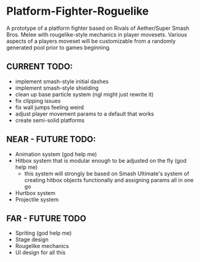 # Platform-Fighter-Roguelike

A prototype of a platform fighter based on Rivals of Aether/Super Smash Bros. Melee with rougelike-style mechanics in player movesets. Various aspects of a players moveset will be customizable from a randomly generated pool prior to games beginning.

## CURRENT TODO:

- implement smash-style initial dashes
- implement smash-style shielding
- clean up base particle system (ngl might just rewrite it)
- fix clipping issues
- fix wall jumps feeling weird
- adjust player movement params to a default that works
- create semi-solid platforms

## NEAR - FUTURE TODO:

- Animation system (god help me)
- Hitbox system that is modular enough to be adjusted on the fly (god help me)
  - this system will strongly be based on Smash Ultimate's system of creating hitbox objects functionally and assigning params all in one go
- Hurtbox system
- Projectile system

## FAR - FUTURE TODO

- Spriting (god help me)
- Stage design
- Rougelike mechanics
- UI design for all this
